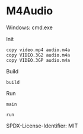 # M4Audio

Windows: cmd.exe

Init

```
copy video.mp4 audio.m4a
copy VIDEO.3G2 audio.m4a
copy VIDEO.3GP audio.m4a
```

Build

```
build
```

Run

```
main
```

```
run
```

SPDX-License-Identifier: MIT
